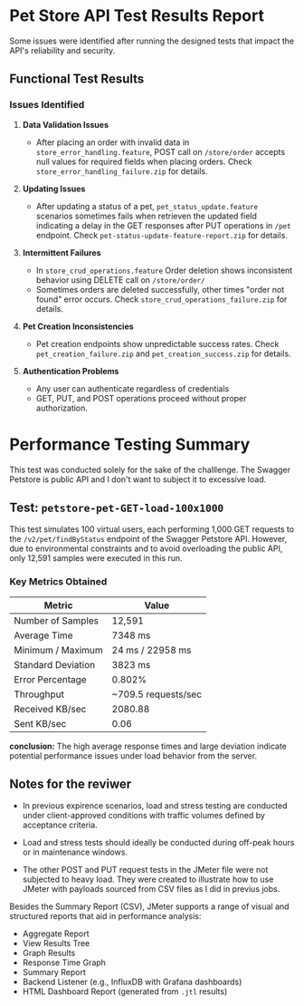 # Pet Store API Test Results Report
Some issues were identified after running the designed tests that impact the API's reliability and security.
## Functional Test Results
### Issues Identified
1. **Data Validation Issues**

    - After placing an order with invalid data in `store_error_handling.feature`, POST call on `/store/order` accepts null values for required fields when placing orders. 
      Check `store_error_handling_failure.zip` for details.

2. **Updating Issues**
    - After updating a status of a pet, `pet_status_update.feature` scenarios sometimes fails when retrieven the updated field indicating a delay in the GET responses after PUT operations in `/pet` endpoint.
      Check `pet-status-update-feature-report.zip` for details.

3. **Intermittent Failures**
    - In `store_crud_operations.feature` Order deletion shows inconsistent behavior using DELETE call on `/store/order/`
    - Sometimes orders are deleted successfully, other times "order not found" error occurs. Check `store_crud_operations_failure.zip` for details.
   
4. **Pet Creation Inconsistencies**
    - Pet creation endpoints show unpredictable success rates. Check `pet_creation_failure.zip` and  `pet_creation_success.zip` for details.
      
5. **Authentication Problems**
    - Any user can authenticate regardless of credentials
    - GET, PUT, and POST operations proceed without proper authorization.


# Performance Testing Summary

This test was conducted solely for the sake of the challlenge. The Swagger Petstore is public API and I don't want to subject it to excessive load.

## Test: `petstore-pet-GET-load-100x1000`

This test simulates 100 virtual users, each performing 1,000 GET requests to the `/v2/pet/findByStatus` endpoint of the Swagger Petstore API. However, due to environmental constraints and to avoid overloading the public API, only 12,591 samples were executed in this run.

### Key Metrics Obtained

| Metric             | Value                |
| ------------------ | -------------------- |
| Number of Samples  | 12,591               |
| Average Time       | 7348 ms              |
| Minimum / Maximum  | 24 ms / 22958 ms     |
| Standard Deviation | 3823 ms              |
| Error Percentage   | 0.802%               |
| Throughput         | \~709.5 requests/sec |
| Received KB/sec    | 2080.88              |
| Sent KB/sec        | 0.06                 |

**conclusion:** The high average response times and large deviation indicate potential performance issues under load behavior from the server.

## Notes for the reviwer

* In previous expirence scenarios, load and stress testing are conducted under client-approved conditions with traffic volumes defined by acceptance criteria.

* Load and stress tests should ideally be conducted during off-peak hours or in maintenance windows.

* The other POST and PUT request tests in the JMeter file were not subjected to heavy load. They were created to illustrate how to use JMeter with payloads sourced from CSV files as I did in previus jobs.

Besides the Summary Report (CSV), JMeter supports a range of visual and structured reports that aid in performance analysis:

* Aggregate Report
* View Results Tree
* Graph Results
* Response Time Graph
* Summary Report
* Backend Listener (e.g., InfluxDB with Grafana dashboards)
* HTML Dashboard Report (generated from `.jtl` results)

